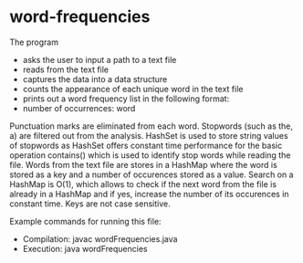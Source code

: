 # word-frequencies
The program 
* asks the user to input a path to a text file
* reads from the text file
* captures the data into a data structure
* counts the appearance of each unique word in the text file
* prints out a word frequency list in the following format:
* number of occurrences: word

Punctuation marks are eliminated from each word.
Stopwords (such as the, a) are filtered out from the analysis. HashSet is used to store string values of stopwords
as HashSet offers constant time performance for the basic operation contains() which is used to identify stop words while 
reading the file.
Words from the text file are stores in a HashMap where the word is stored as a key and a number of occurences stored as a value.
Search on a HashMap is O(1), which allows to check if the next word from the file is already in a HashMap 
and if yes, increase the number of its occurences in constant time.
Keys are not case sensitive.

Example commands for running this file:
 *  Compilation:  javac wordFrequencies.java
 *  Execution:    java wordFrequencies
 
